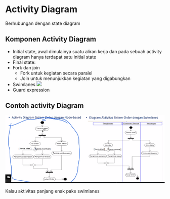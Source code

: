 # Activity Diagram

Berhubungan dengan state diagram

## Komponen Activity Diagram

- Initial state, awal dimulainya suatu aliran kerja dan pada sebuah activity diagram hanya terdapat satu initial state
- Final state:
- Fork dan join
  - Fork untuk kegiatan secara paralel
  - Join untuk menunjukkan kegiatan yang digabungkan
- Swimlanes
  ![](https://commons.wikimedia.org/wiki/File:Approvals.jpg)
- Guard expression

## Contoh activity Diagram

![](attachments/2022-04-26-13-32-41.png)

Kalau aktivitas panjang enak pake swimlanes